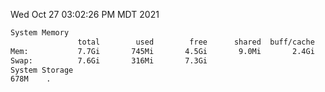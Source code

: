 Wed Oct 27 03:02:26 PM MDT 2021
```bash
System Memory
               total        used        free      shared  buff/cache   available
Mem:           7.7Gi       745Mi       4.5Gi       9.0Mi       2.4Gi       6.5Gi
Swap:          7.6Gi       316Mi       7.3Gi
System Storage
678M	.
```
